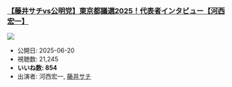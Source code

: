 ### [【藤井サチvs公明党】東京都議選2025！代表者インタビュー【河西宏一】](https://www.youtube.com/watch?v=x7g8nXASRGk)
[![](https://img.youtube.com/vi/x7g8nXASRGk/sddefault.jpg)](https://www.youtube.com/watch?v=x7g8nXASRGk)
-   公開日: 2025-06-20
-   視聴数: 21,245
-   **いいね数: 854**
-   出演者: 河西宏一, [藤井サチ](/rehacq_fan/people/藤井サチ "wikilink")
